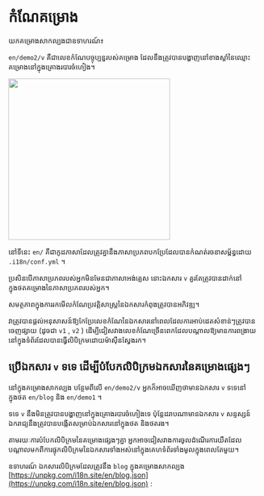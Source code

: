 # កំណែគម្រោង

យកគម្រោងសាកល្បងជាឧទាហរណ៍៖

`en/demo2/v` គឺជាលេខកំណែបច្ចុប្បន្នរបស់គម្រោង ដែលនឹងត្រូវបានបង្ហាញនៅខាងស្តាំនៃឈ្មោះគម្រោងនៅក្នុងគ្រោងរបារចំហៀង។

<img src="https://p.3ti.site/1721290486.avif" width="320px">

នៅទីនេះ `en/` គឺជាកូដភាសាដែលត្រូវគ្នានឹងភាសាប្រភពបកប្រែដែលបានកំណត់រចនាសម្ព័ន្ធដោយ `.i18n/conf.yml` ។

ប្រសិនបើភាសាប្រភពរបស់អ្នកមិនមែនជាភាសាអង់គ្លេស នោះឯកសារ `v` គួរតែត្រូវបានដាក់នៅក្នុងថតគម្រោងនៃភាសាប្រភពរបស់អ្នក។

សមត្ថភាពក្នុងការរកមើលកំណែប្រវត្តិសាស្ត្រនៃឯកសារកំពុងត្រូវបានអភិវឌ្ឍ។

វាត្រូវបានផ្ដល់អនុសាសន៍ឱ្យកែប្រែលេខកំណែនៃឯកសារនៅពេលដែលការអាប់ដេតសំខាន់ៗត្រូវបានចេញផ្សាយ (ដូចជា `v1` , `v2` ) ដើម្បីជៀសវាងលេខកំណែច្រើនពេកដែលបណ្តាលឱ្យមានការពង្រាយនៅក្នុងទំព័រដែលបានធ្វើលិបិក្រមដោយម៉ាស៊ីនស្វែងរក។

## ប្រើឯកសារ `v` ទទេ ដើម្បីបំបែកលិបិក្រមឯកសារនៃគម្រោងផ្សេងៗ

នៅក្នុងគម្រោងសាកល្បង បន្ថែមពីលើ `en/demo2/v` អ្នកក៏អាចឃើញថាមានឯកសារ `v` ទទេនៅក្នុងថត `en/blog` និង `en/demo1` ។

ទទេ `v` នឹងមិនត្រូវបានបង្ហាញនៅក្នុងគ្រោងរបារចំហៀងទេ ប៉ុន្តែដរាបណាមានឯកសារ `v` សន្ទស្សន៍ឯករាជ្យនឹងត្រូវបានបង្កើតសម្រាប់ឯកសារនៅក្នុងថត និងថតរង។

តាមរយៈការបំបែកលិបិក្រមនៃគម្រោងផ្សេងៗគ្នា អ្នកអាចជៀសវាងការចូលដំណើរការយឺតដែលបណ្តាលមកពីការផ្ទុកលិបិក្រមនៃឯកសារទាំងអស់នៅក្នុងគេហទំព័រទាំងមូលក្នុងពេលតែមួយ។

ឧទាហរណ៍ ឯកសារលិបិក្រមដែលត្រូវនឹង `blog` ក្នុងគម្រោងសាកល្បង [https://unpkg.com/i18n.site/en/blog.json](https://unpkg.com/i18n.site/en/blog.json) :
